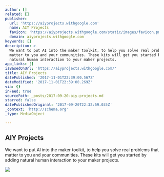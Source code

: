 ```yaml
---
author: []
related: []
publisher:
  url: 'https://aiyprojects.withgoogle.com'
  name: AIY Projects
  favicon: 'https://aiyprojects.withgoogle.com/static/images/favicon.png'
  domain: aiyprojects.withgoogle.com
keywords: []
description: >-
  We want to put AI into the maker toolkit, to help you solve real problems that
  matter to you and your communities. These kits will get you started by adding
  natural human interaction to your maker projects.
app_links: []
isBasedOnUrl: 'https://aiyprojects.withgoogle.com/'
title: AIY Projects
datePublished: '2017-11-01T22:39:00.567Z'
dateModified: '2017-11-01T22:39:00.269Z'
via: {}
inFeed: true
sourcePath: _posts/2017-09-20-aiy-projects.md
starred: false
datePublishedOriginal: '2017-09-20T22:32:59.035Z'
_context: 'http://schema.org'
_type: MediaObject

---
```

<article style=""><h1>AIY Projects</h1><p>We want to put AI into the maker toolkit, to help you solve real problems that matter to you and your communities. These kits will get you started by adding natural human interaction to your maker projects.</p><img src="https://aiyprojects.withgoogle.com/static/images/aiy-projects-voice/box-and-shadow.png" /></article>